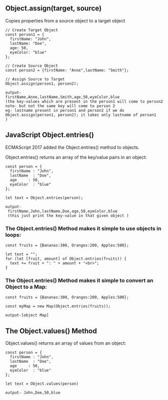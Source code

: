 
## Object.assign(target, source) 
Copies properties from a source object to a target object

```
// Create Target Object
const person1 = {
  firstName: "John",
  lastName: "Doe",
  age: 50,
  eyeColor: "blue"
};

// Create Source Object
const person2 = {firstName: "Anne",lastName: "Smith"};

// Assign Source to Target
Object.assign(person1, person2);

output-
firstName,Anne,lastName,Smith,age,50,eyeColor,blue
(the key-values which are present in the person1 will come to person2 
note- but not the same key will come to person 2 
eg- lastname present in person1 and person2 if we do Object.assign(person1, person2); it takes only lastname of person1
)
```
## JavaScript Object.entries()

ECMAScript 2017 added the Object.entries() method to objects.

Object.entries() returns an array of the key/value pairs in an object:

```
const person = {
  firstName : "John",
  lastName  : "Doe",
  age     : 50,
  eyeColor  : "blue"
};

let text = Object.entries(person);

output-
 firstName,John,lastName,Doe,age,50,eyeColor,blue
 (this just print the key-value in that given object )
```

### The Object.entries() Method makes it simple to use objects in loops:

```
const fruits = {Bananas:300, Oranges:200, Apples:500}; 

let text = "";
for (let [fruit, amount] of Object.entries(fruits)) {
  text += fruit + ": " + amount + "<br>";
}
```

### The Object.entries() Method makes it simple to convert an Object to a Map:

```
const fruits = {Bananas:300, Oranges:200, Apples:500}; 

const myMap = new Map(Object.entries(fruits));

output-[object Map]
```

## The Object.values() Method 
Object.values() returns an array of values from an object:

```
const person = {
  firstName : "John",
  lastName  : "Doe",
  age     : 50,
  eyeColor  : "blue"
};

let text = Object.values(person)

output- John,Doe,50,blue
```